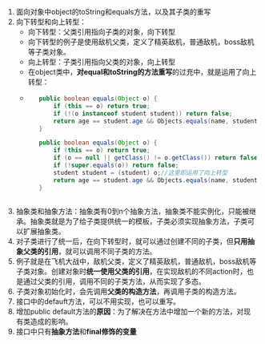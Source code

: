 1. 面向对象中object的toString和equals方法，以及其子类的重写
2. 向下转型和向上转型：
   - 向下转型：父类引用指向子类的对象，向下转型
   - 向下转型的例子是使用敌机父类，定义了精英敌机，普通敌机，boss敌机等子类对象。
   - 向上转型：子类引用指向父类的对象，向上转型
   - 在object类中，**对equal和toString的方法重写**的过充中，就是运用了向上转型：
   - ```java
        public boolean equals(Object o) {
            if (this == o) return true;
            if (!(o instanceof student student)) return false;
            return age == student.age && Objects.equals(name, student.name);
        }

        public boolean equals(Object o) {
            if (this == o) return true;
            if (o == null || getClass() != o.getClass()) return false;
            if (!super.equals(o)) return false;
            student student = (student) o;//这里即运用了向上转型
            return age == student.age && Objects.equals(name, student.name);
        }
    ```
3. 抽象类和抽象方法：抽象类有0到n个抽象方法，抽象类不能实例化，只能被继承。抽象类就是为了给子类提供统一的模板，子类必须实现抽象方法，子类可以扩展抽象类。
4. 对子类进行了统一后，在向下转型时，就可以通过创建不同的子类，但**只用抽象父类的引用**，就可以调用不同子类的方法。
5. 例子就是在飞机大战中，敌机父类，定义了精英敌机，普通敌机，boss敌机等子类对象。创建对象时**统一使用父类的引用**，在实现敌机的不同action时，也是通过父类的引用，调用不同的子类方法，从而实现了多态。
6. 子类对象初始化时，会先调用**父类的构造方法**，再调用子类的构造方法。
7. 接口中的defauft方法，可以不用实现，也可以重写。
8. 增加public default方法的**原因**：为了解决在方法中增加一个新的方法，对现有类造成的影响。
9. 接口中只有**抽象方法**和**final修饰的变量**